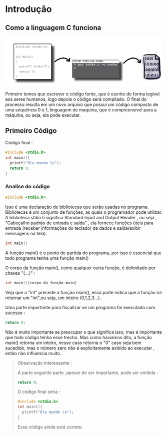 # Introdução 

## Como a linguagem C funciona

![](imagens/1.png)

Primeiro temos que escrever o código fonte, que é escrito de forma legível aos seres humanos, logo depois o código será compilado. O final do processo resulta em um novo arquivo que possui um código composto de uma sequência 0 e 1, linguagem de maquina,  que é compreensível  para a máquina, ou seja, ela pode executar.

## Primeiro Código

Código final :

```c
#include <stdio.h>
int main(){
  printf("Ola mundo \n");
  return 0;
}
```

### Analise do código

```c
#include <stdio.h>
```

Isso é uma declaração de bibliotecas que serão usadas no programa. Bibliotecas é um conjunto de funções, as quais o programador pode utilizar.  A biblioteca *stdio.h* significa Standard Input and Output Header , ou seja , "Cabeçalho padrão de entrada e saída" , ela fornece funções úteis para entrada (receber informações do teclado) de dados e saída(exibir mensagens na tela).

```c
int main()
```

A função main() é o ponto de partida do programa, por isso é essencial que todo programa tenha uma função main()

O corpo da função main(), como qualquer outra função, é delimitado por chaves "{...}" :

```c
int main(){corpo da função main}
```

Veja que a "int" precede a função main(), essa parte indica que a função irá retornar um "int",ou seja, um inteiro (0,1,2,3...). 

Uma parte importante para fiscalizar se um programa foi executado com sucesso :

```c
return 0;
```

Não é muito importante se preocupar o que significa isso, mas é importante que todo código tenha esse trecho. Mas como havíamos dito, a função  main() retorna um inteiro, nesse caso retorna o "0" caso seja bem sucedido, mas o número zero não é explicitamente exibido ao executar , então não influencia muito. 

> Observação interessante :
>
> A parte seguinte parte ,apesar de ser importante, pode ser omitida :
>
> ```c
> return 0;
> ```
>
> O código final seria :
>
> ```c
> #include <stdio.h>
> int main(){
>   printf("Ola mundo \n");
> }
> 
> ```
>
> Esse código ainda está correto.

